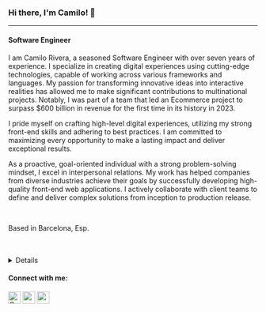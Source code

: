 ### Hi there, I'm Camilo! 👋
---
<h4 align="start">Software Engineer</h3> 

<p>I am Camilo Rivera, a seasoned Software Engineer with over seven years of experience. I specialize in creating digital experiences using cutting-edge technologies, capable of working across various frameworks and languages. My passion for transforming innovative ideas into interactive realities has allowed me to make significant contributions to multinational projects. Notably, I was part of a team that led an Ecommerce project to surpass $600 billion in revenue for the first time in its history in 2023.</p>

<p>I pride myself on crafting high-level digital experiences, utilizing my strong front-end skills and adhering to best practices. I am committed to maximizing every opportunity to make a lasting impact and deliver exceptional results.

<p> As a proactive, goal-oriented individual with a strong problem-solving mindset, I excel in interpersonal relations. My work has helped companies from diverse industries achieve their goals by successfully developing high-quality front-end web applications. I actively collaborate with client teams to define and deliver complex solutions from inception to production release.</p>

<br>
<p>Based in Barcelona, Esp.</p>
<br>
<br>
<details>
	<h4>Tech and Tool & Methodologiess:</h4>
	<ul>
		<li> Main language: JavaScript/ TS </li>
		<li>  Other languages: Python, Java, Ruby, PHP </li>
		<li>  Front Frameworks: React, VUE, Svelte, Angular and so forth  </li>
		<li>  Pure CSS and preprocessors as SASS, LESS and so forth </li>
		<li>  CSS frameworks: Tailwind, Bootstrap, Tachyons, MUI</li>
		<li>  Version Control: GIT</li>
		<li>  A11y </li>
		<li>  i18N </li>
		<li>  Backend: NodeJs, Express, Django, Flask, SpringBoot </li>
		<li>  GraphQL </li>
		<li>  DB: MongoDB, CosmosDB, PosgreSQL, MySQL </li>
		<li>  Unit Testing, Integration testing, E2E testing </li>
		<li>  StoryBook </li>
		<li> Agile, Kanban, Scrum, TDD, CI and others. </li>
	</ul>
</details>


<h4 align="left">Connect with me:</h4>  
<p align="left">  
<a href="https://twitter.com/CamiOs6" target="_blank"><img align="center" src="https://i.ibb.co/M76GHd7/icons8-twitter-50.png" alt="CamiOs6" height="25" width="25" /></a>  
<a href="https://www.linkedin.com/in/camilo-rivera-q/?locale=en_US" target="_blank"><img align="center" src="https://i.ibb.co/DMDtZ81/icons8-linkedin-50.png" alt="camilo-rivera-quintero-395266b3" height="25" width="25" /></a>   
<a href="https://www.camilorivera.click" target="_blank"><img align="center" src="https://i.ibb.co/Rv62tjR/icons8-website-64.png" alt="www.camilorivera.xyz" height="25" width="25" /></a>  
</p>
